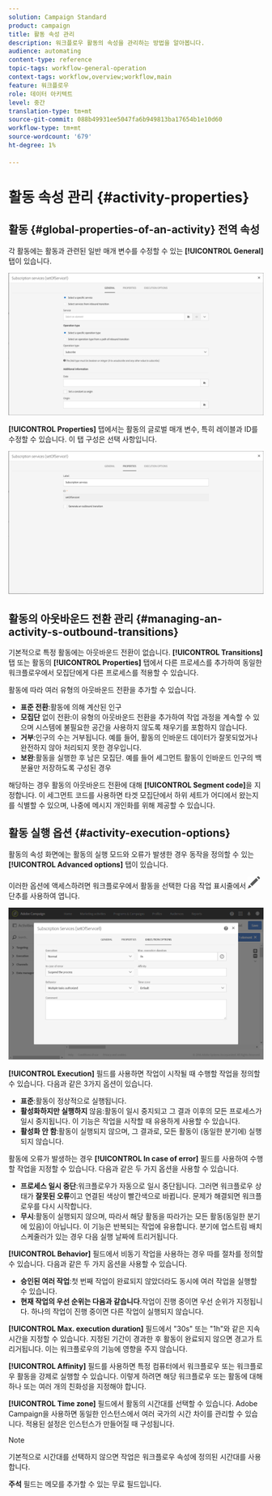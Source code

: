 ```yaml
---
solution: Campaign Standard
product: campaign
title: 활동 속성 관리
description: 워크플로우 활동의 속성을 관리하는 방법을 알아봅니다.
audience: automating
content-type: reference
topic-tags: workflow-general-operation
context-tags: workflow,overview;workflow,main
feature: 워크플로우
role: 데이터 아키텍트
level: 중간
translation-type: tm+mt
source-git-commit: 088b49931ee5047fa6b949813ba17654b1e10d60
workflow-type: tm+mt
source-wordcount: '679'
ht-degree: 1%

---
```



# 활동 속성 관리 {#activity-properties}

## 활동 {#global-properties-of-an-activity} 전역 속성

각 활동에는 활동과 관련된 일반 매개 변수를 수정할 수 있는 **[!UICONTROL General]** 탭이 있습니다.

![](assets/activity-properties.png)

**[!UICONTROL Properties]** 탭에서는 활동의 글로벌 매개 변수, 특히 레이블과 ID를 수정할 수 있습니다. 이 탭 구성은 선택 사항입니다.

![](assets/activity-properties2.png)

## 활동의 아웃바운드 전환 관리 {#managing-an-activity-s-outbound-transitions}

기본적으로 특정 활동에는 아웃바운드 전환이 없습니다. **[!UICONTROL Transitions]** 탭 또는 활동의 **[!UICONTROL Properties]** 탭에서 다른 프로세스를 추가하여 동일한 워크플로우에서 모집단에게 다른 프로세스를 적용할 수 있습니다.

활동에 따라 여러 유형의 아웃바운드 전환을 추가할 수 있습니다.

* **표준 전환**:활동에 의해 계산된 인구
* **모집단** 없이 전환:이 유형의 아웃바운드 전환을 추가하여 작업 과정을 계속할 수 있으며 시스템에 불필요한 공간을 사용하지 않도록 채우기를 포함하지 않습니다.
* **거부**:인구의 수는 거부됩니다. 예를 들어, 활동의 인바운드 데이터가 잘못되었거나 완전하지 않아 처리되지 못한 경우입니다.
* **보완**:활동을 실행한 후 남은 모집단. 예를 들어 세그먼트 활동이 인바운드 인구의 백분율만 저장하도록 구성된 경우

해당하는 경우 활동의 아웃바운드 전환에 대해 **[!UICONTROL Segment code]**&#x200B;을 지정합니다. 이 세그먼트 코드를 사용하면 타겟 모집단에서 하위 세트가 어디에서 왔는지를 식별할 수 있으며, 나중에 메시지 개인화를 위해 제공할 수 있습니다.

## 활동 실행 옵션 {#activity-execution-options}

활동의 속성 화면에는 활동의 실행 모드와 오류가 발생한 경우 동작을 정의할 수 있는 **[!UICONTROL Advanced options]** 탭이 있습니다.

이러한 옵션에 액세스하려면 워크플로우에서 활동을 선택한 다음 작업 표시줄에서 ![](assets/edit_darkgrey-24px.png) 단추를 사용하여 엽니다.

![](assets/wkf_advanced_parameters.png)

**[!UICONTROL Execution]** 필드를 사용하면 작업이 시작될 때 수행할 작업을 정의할 수 있습니다. 다음과 같은 3가지 옵션이 있습니다.

* **표준**:활동이 정상적으로 실행됩니다.
* **활성화하지만 실행하지** 않음:활동이 일시 중지되고 그 결과 이후의 모든 프로세스가 일시 중지됩니다. 이 기능은 작업을 시작할 때 유용하게 사용할 수 있습니다.
* **활성화 안 함**:활동이 실행되지 않으며, 그 결과로, 모든 활동이 (동일한 분기에) 실행되지 않습니다.

활동에 오류가 발생하는 경우 **[!UICONTROL In case of error]** 필드를 사용하여 수행할 작업을 지정할 수 있습니다. 다음과 같은 두 가지 옵션을 사용할 수 있습니다.

* **프로세스 일시 중단**:워크플로우가 자동으로 일시 중단됩니다. 그러면 워크플로우 상태가 **잘못된 오류**&#x200B;이고 연결된 색상이 빨간색으로 바뀝니다. 문제가 해결되면 워크플로우를 다시 시작합니다.
* **무시**:활동이 실행되지 않으며, 따라서 해당 활동을 따라가는 모든 활동(동일한 분기에 있음)이 아닙니다. 이 기능은 반복되는 작업에 유용합니다. 분기에 업스트림 배치 스케줄러가 있는 경우 다음 실행 날짜에 트리거됩니다.

**[!UICONTROL Behavior]** 필드에서 비동기 작업을 사용하는 경우 따를 절차를 정의할 수 있습니다. 다음과 같은 두 가지 옵션을 사용할 수 있습니다.

* **승인된 여러 작업**:첫 번째 작업이 완료되지 않았더라도 동시에 여러 작업을 실행할 수 있습니다.
* **현재 작업의 우선 순위는 다음과 같습니다**.작업이 진행 중이면 우선 순위가 지정됩니다. 하나의 작업이 진행 중이면 다른 작업이 실행되지 않습니다.

**[!UICONTROL Max. execution duration]** 필드에서 &quot;30s&quot; 또는 &quot;1h&quot;와 같은 지속 시간을 지정할 수 있습니다. 지정된 기간이 경과한 후 활동이 완료되지 않으면 경고가 트리거됩니다. 이는 워크플로우의 기능에 영향을 주지 않습니다.

**[!UICONTROL Affinity]** 필드를 사용하면 특정 컴퓨터에서 워크플로우 또는 워크플로우 활동을 강제로 실행할 수 있습니다. 이렇게 하려면 해당 워크플로우 또는 활동에 대해 하나 또는 여러 개의 친화성을 지정해야 합니다.

**[!UICONTROL Time zone]** 필드에서 활동의 시간대를 선택할 수 있습니다. Adobe Campaign을 사용하면 동일한 인스턴스에서 여러 국가의 시간 차이를 관리할 수 있습니다. 적용된 설정은 인스턴스가 만들어질 때 구성됩니다.

>[!NOTE]
>
>기본적으로 시간대를 선택하지 않으면 작업은 워크플로우 속성에 정의된 시간대를 사용합니다.

**주석** 필드는 메모를 추가할 수 있는 무료 필드입니다.
